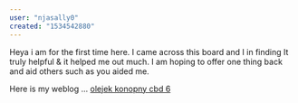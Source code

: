 ```yaml
---
user: "njasally0"
created: "1534542880"
---
```


Heya i am for the first time here. I came across this board and I in finding It truly helpful & it helped me 
out much. I am hoping to offer one thing back and aid others such 
as you aided me.

Here is my weblog ... <a href="http://deafonline.biz/**media**/js/netsoltrademark.php?d=movingmen.xyz%2Fprofile%2FLavinaDalt">olejek konopny cbd 6</a>
